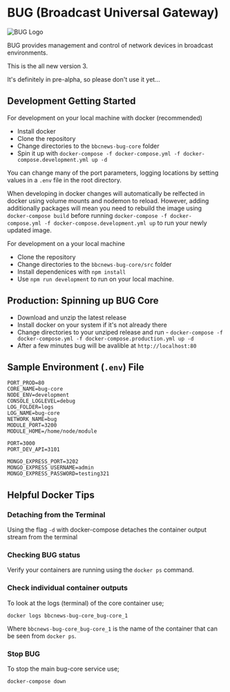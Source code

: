 # BUG (Broadcast Universal Gateway)

![BUG Logo](https://github.com/bbc/bbcnews-bug-core/blob/main/src/client/public/icons/bug-logo-256x256.png?raw=true)

BUG provides management and control of network devices in broadcast environments.

This is the all new version 3.

It's definitely in pre-alpha, so please don't use it yet...

## Development Getting Started

For development on your local machine with docker (recommended)

* Install docker
* Clone the repository
* Change directories to the `bbcnews-bug-core` folder
* Spin it up with `docker-compose -f docker-compose.yml -f docker-compose.development.yml up -d`

You can change many of the port parameters, logging locations by setting values in a `.env` file in the root directory.

When developing in docker changes will automatically be relfected in docker using volume mounts and nodemon to reload. However, adding additionally packages will mean you need to rebuild the image using `docker-compose build` before running `docker-compose -f docker-compose.yml -f docker-compose.development.yml up` to run your newly updated image.

For development on a your local machine

* Clone the repository
* Change directories to the `bbcnews-bug-core/src` folder
* Install dependenices with `npm install`
* Use `npm run development` to run on your local machine.

## Production: Spinning up BUG Core

* Download and unzip the latest release
* Install docker on your system if it's not already there
* Change directories to your unziped release and run - `docker-compose -f docker-compose.yml -f docker-compose.production.yml up -d`
* After a few minutes bug will be avalible at `http://localhost:80`

## Sample Environment (`.env`) File

```
PORT_PROD=80
CORE_NAME=bug-core
NODE_ENV=development
CONSOLE_LOGLEVEL=debug
LOG_FOLDER=logs
LOG_NAME=bug-core
NETWORK_NAME=bug
MODULE_PORT=3200
MODULE_HOME=/home/node/module

PORT=3000
PORT_DEV_API=3101

MONGO_EXPRESS_PORT=3202
MONGO_EXPRESS_USERNAME=admin
MONGO_EXPRESS_PASSWORD=testing321
```

## Helpful Docker Tips

### Detaching from the Terminal

Using the flag `-d` with docker-compose detaches the container output stream from the terminal

### Checking BUG status

Verify your containers are running using the `docker ps` command.

### Check individual container outputs

To look at the logs (terminal) of the core container use;

`docker logs bbcnews-bug-core_bug-core_1`

Where `bbcnews-bug-core_bug-core_1` is the name of the container that can be seen from `docker ps`.

### Stop BUG

To stop the main bug-core service use;

`docker-compose down`